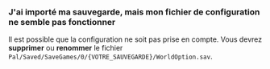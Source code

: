 ### J'ai importé ma sauvegarde, mais mon fichier de configuration ne semble pas fonctionner
Il est possible que la configuration ne soit pas prise en compte. Vous devrez **supprimer** ou **renommer** le fichier `Pal/Saved/SaveGames/0/{VOTRE_SAUVEGARDE}/WorldOption.sav`.